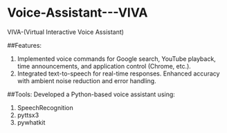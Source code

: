 # Voice-Assistant---VIVA

VIVA-(Virtual Interactive Voice Assistant)

##Features:
1. Implemented voice commands for Google search, YouTube playback, time announcements, and application control (Chrome, etc.).
2. Integrated text-to-speech for real-time responses. Enhanced accuracy with ambient noise reduction and error handling.

##Tools:
Developed a Python-based voice assistant using:
1. SpeechRecognition
2.  pyttsx3
3.   pywhatkit


